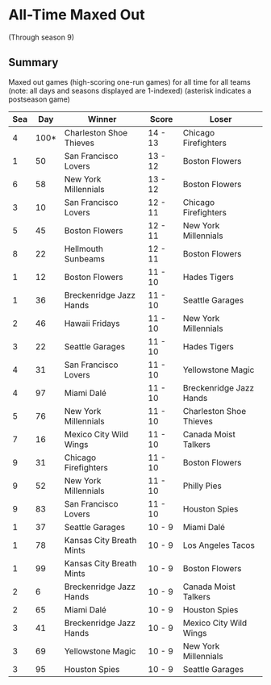# All-Time Maxed Out
(Through season 9)

## Summary



Maxed out games (high-scoring one-run games) for all time for all teams (note: all days and seasons displayed are 1-indexed) (asterisk indicates a postseason game)


| Sea | Day | Winner | Score | Loser | 
| ------ |------ |------ |------ |------ |
| 4 | 100* | Charleston Shoe Thieves | 14 - 13 | Chicago Firefighters | 
| 1 | 50 | San Francisco Lovers | 13 - 12 | Boston Flowers | 
| 6 | 58 | New York Millennials | 13 - 12 | Boston Flowers | 
| 3 | 10 | San Francisco Lovers | 12 - 11 | Chicago Firefighters | 
| 5 | 45 | Boston Flowers | 12 - 11 | New York Millennials | 
| 8 | 22 | Hellmouth Sunbeams | 12 - 11 | Boston Flowers | 
| 1 | 12 | Boston Flowers | 11 - 10 | Hades Tigers | 
| 1 | 36 | Breckenridge Jazz Hands | 11 - 10 | Seattle Garages | 
| 2 | 46 | Hawaii Fridays | 11 - 10 | New York Millennials | 
| 3 | 22 | Seattle Garages | 11 - 10 | Hades Tigers | 
| 4 | 31 | San Francisco Lovers | 11 - 10 | Yellowstone Magic | 
| 4 | 97 | Miami Dalé | 11 - 10 | Breckenridge Jazz Hands | 
| 5 | 76 | New York Millennials | 11 - 10 | Charleston Shoe Thieves | 
| 7 | 16 | Mexico City Wild Wings | 11 - 10 | Canada Moist Talkers | 
| 9 | 31 | Chicago Firefighters | 11 - 10 | Boston Flowers | 
| 9 | 52 | New York Millennials | 11 - 10 | Philly Pies | 
| 9 | 83 | San Francisco Lovers | 11 - 10 | Houston Spies | 
| 1 | 37 | Seattle Garages | 10 - 9 | Miami Dalé | 
| 1 | 78 | Kansas City Breath Mints | 10 - 9 | Los Angeles Tacos | 
| 1 | 99 | Kansas City Breath Mints | 10 - 9 | Boston Flowers | 
| 2 | 6 | Breckenridge Jazz Hands | 10 - 9 | Canada Moist Talkers | 
| 2 | 65 | Miami Dalé | 10 - 9 | Houston Spies | 
| 3 | 41 | Breckenridge Jazz Hands | 10 - 9 | Mexico City Wild Wings | 
| 3 | 69 | Yellowstone Magic | 10 - 9 | New York Millennials | 
| 3 | 95 | Houston Spies | 10 - 9 | Seattle Garages | 


